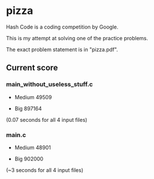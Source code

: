# pizza
Hash Code is a coding competition by Google.

This is my attempt at solving one of the practice problems.

The exact problem statement is in "pizza.pdf".

Current score
-------------

### main_without_useless_stuff.c

- Medium 49509 

- Big 897164 

(0.07 seconds for all 4 input files)

### main.c

- Medium 48901 

- Big 902000 

(~3 seconds for all 4 input files)
